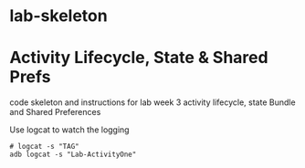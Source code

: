 # lab-skeleton	
# Activity Lifecycle, State & Shared Prefs
code skeleton and instructions for lab week 3
activity lifecycle, state Bundle and Shared Preferences

Use logcat to watch the logging
```
# logcat -s "TAG"
adb logcat -s "Lab-ActivityOne"
```


